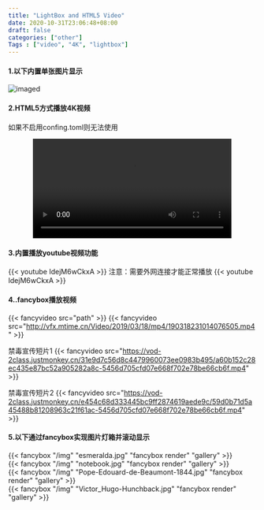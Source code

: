 ```yaml
---
title: "LightBox and HTML5 Video"
date: 2020-10-31T23:06:48+08:00
draft: false
categories: ["other"]
Tags : ["video", "4K", "lightbox"]
---
```




#### 1.以下内置单张图片显示
![imaged](/usegit/Vienna.Philharmon.jpg)

#### 2.HTML5方式播放4K视频
如果不启用confing.toml则无法使用
<div align="center">
    <video src="http://blog.hsuzo.cn:6001/Delphi.mp4" controls="controls" width="80%">
    您的浏览器不支持 video 标签。
    </video>
</div>


#### 3.内置播放youtube视频功能
{{\< youtube IdejM6wCkxA >}}
注意：需要外网连接才能正常播放
{{< youtube IdejM6wCkxA >}}  


#### 4..fancybox播放视频

{{\< fancyvideo src="path" >}} 
{{< fancyvideo src="http://vfx.mtime.cn/Video/2019/03/18/mp4/190318231014076505.mp4" >}}
  

禁毒宣传短片1
{{< fancyvideo src="https://vod-2class.justmonkey.cn/31e9d7c56d8c4479960073ee0983b495/a60b152c28ec435e87bc52a905282a8c-5456d705cfd07e668f702e78be66cb6f.mp4" >}}
  
禁毒宣传短片2
{{< fancyvideo src="https://vod-2class.justmonkey.cn/e454c68d333445bc9ff2874619aede9c/59d0b71d5a45488b81208963c21f61ac-5456d705cfd07e668f702e78be66cb6f.mp4" >}}
   
   
#### 5.以下通过fancybox实现图片灯箱并滚动显示

{{< fancybox "/img" "esmeralda.jpg" "fancybox render" "gallery" >}}
</br>
{{< fancybox "/img" "notebook.jpg" "fancybox render" "gallery" >}}
</br>
{{< fancybox "/img" "Pope-Edouard-de-Beaumont-1844.jpg" "fancybox render" "gallery" >}}
</br>
{{< fancybox "/img" "Victor_Hugo-Hunchback.jpg" "fancybox render" "gallery" >}}
</br>